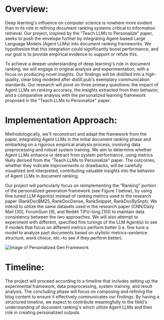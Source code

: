 # Overview:

Deep learning's influence on computer science is nowhere more evident than in its role in refining document ranking systems critical to information retrieval. Our project, inspired by the "Teach LLMs to Personalize" paper, seeks to push the envelope further by integrating Agent-based Large Language Models (Agent LLMs) into document ranking frameworks. We hypothesize that this integration could significantly boost performance, and our goal is to provide empirical evidence to support or refute this.

To achieve a deeper understanding of deep learning's role in document ranking, we will engage in original analysis and experimentation, with a focus on producing novel insights. Our findings will be distilled into a high-quality, clear blog modeled after distill.pub's exemplary communication standards. Our research will pivot on three primary questions: the impact of Agent LLMs on ranking accuracy, the insights extracted from their behavior, and a comparative analysis with the personalized learning framework proposed in the "Teach LLMs to Personalize" paper.

# Implementation Approach:

Methodologically, we'll reconstruct and adapt the framework from the paper, integrating Agent LLMs in the initial document ranking phase and embarking on a rigorous empirical analysis process, involving data preprocessing and robust system training. We aim to determine whether Agent LLMs enhance or detract from system performance, using metrics likely derived from the "Teach LLMs to Personalize" paper. The outcomes, whether they indicate improvements or drawbacks, will be carefully visualized and interpreted, contributing valuable insights into the behavior of Agent LLMs in document ranking.

Our project will particularly focus on reimplementing the “Ranking” portion of the personalized generation framework (see Figure 1 below), by using fine tuned LLM Agent(s) instead of ranking metrics used in the research paper (RankDocBM25, RankDocDense, RankSnippet, RankDocBySnpt). We intend to utilize the same datasets used in the research paper (CNN/Daily Mail [30], ForumSum [9], and Reddit TIFU-long [10]) to maintain data consistency between the two approaches. We will also attempt to experiment with different, specified fine tunings of the LLM Agent(s) to see if models that focus on different metrics perform better (i.e. fine tune a model to analyze past documents based on stylistic metrics–sentence structure, word choice, etc.–to see if they perform better).

![Image of Personalized Gen Framework](./assets/img/PersonalizationGenFrmwrk.png)

# Timeline:

The project will proceed according to a timeline that includes setting up the experimental framework, data preprocessing, system training, and result analysis. The concluding phase will focus on composing and refining the blog content to ensure it effectively communicates our findings. By having a structured timeline, we expect to contribute meaningfully to the field's understanding of document ranking's which utilize Agent LLMs and their role in creating personalized outputs.
